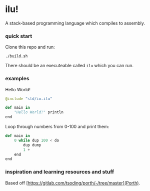 # ilu!
A stack-based programming language which compiles to assembly.

### quick start
Clone this repo and run:
```
./build.sh
```
There should be an executeable called `ilu` which you can run.

### examples
Hello World!
```python
@include "std/io.ilu"

def main in
    "Hello World!" println
end
```

Loop through numbers from 0-100 and print them:
```python
def main in
    0 while dup 100 < do
        dup dump
        1 +
    end
end
```

### inspiration and learning resources and stuff
Based off [https://gitlab.com/tsoding/porth/-/tree/master](Porth).
